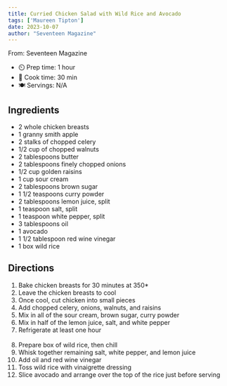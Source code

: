 ```yaml
---
title: Curried Chicken Salad with Wild Rice and Avocado
tags: ['Maureen Tipton']
date: 2023-10-07
author: "Seventeen Magazine"
---
```

From: Seventeen Magazine

- ⏲️ Prep time: 1 hour
- 🍳 Cook time: 30 min
- 🍽️ Servings: N/A

## Ingredients

- 2 whole chicken breasts
- 1 granny smith apple
- 2 stalks of chopped celery
- 1/2 cup of chopped walnuts
- 2 tablespoons butter
- 2 tablespoons finely chopped onions
- 1/2 cup golden raisins
- 1 cup sour cream
- 2 tablespoons brown sugar
- 1 1/2 teaspoons curry powder
- 2 tablespoons lemon juice, split
- 1 teaspoon salt, split
- 1 teaspoon white pepper, split
- 3 tablespoons oil
- 1 avocado
- 1 1/2 tablespoon red wine vinegar
- 1 box wild rice

## Directions

1. Bake chicken breasts for 30 minutes at 350*
2. Leave the chicken breasts to cool
3. Once cool, cut chicken into small pieces
4. Add chopped celery, onions, walnuts, and raisins
5. Mix in all of the sour cream, brown sugar, curry powder
6. Mix in half of the lemon juice, salt, and white pepper
7. Refrigerate at least one hour
</br></br>
8. Prepare box of wild rice, then chill
9. Whisk together remaining salt, white pepper, and lemon juice
10. Add oil and red wine vinegar
11. Toss wild rice with vinaigrette dressing
12. Slice avocado and arrange over the top of the rice just before serving
